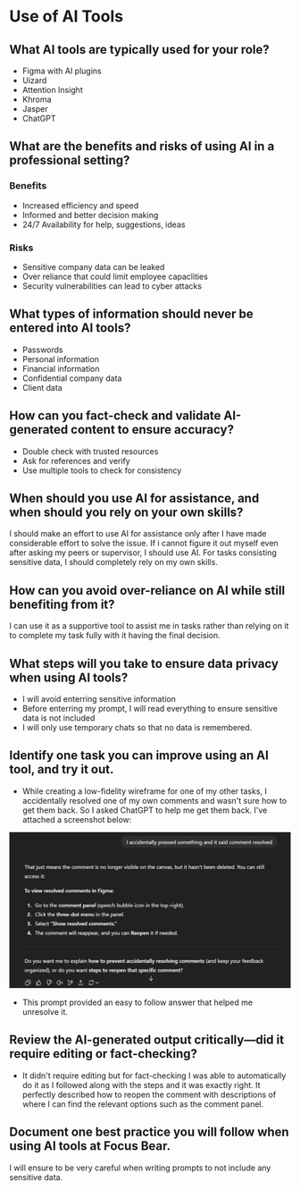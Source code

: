 # Use of AI Tools

## What AI tools are typically used for your role?
- Figma with AI plugins
- Uizard
- Attention Insight
- Khroma
- Jasper
- ChatGPT

## What are the benefits and risks of using AI in a professional setting?
### Benefits
- Increased efficiency and speed
- Informed and better decision making
- 24/7 Availability for help, suggestions, ideas

### Risks
- Sensitive company data can be leaked
- Over reliance that could limit employee capaclities
- Security vulnerabilities can lead to cyber attacks

## What types of information should never be entered into AI tools?
- Passwords
- Personal information
- Financial information
- Confidential company data
- Client data

## How can you fact-check and validate AI-generated content to ensure accuracy?
- Double check with trusted resources
- Ask for references and verify
- Use multiple tools to check for consistency

## When should you use AI for assistance, and when should you rely on your own skills?
I should make an effort to use AI for assistance only after I have made considerable effort to solve the issue. If i cannot figure it out myself even after asking my peers or supervisor, I should use AI. For tasks consisting sensitive data, I should completely rely on my own skills.

## How can you avoid over-reliance on AI while still benefiting from it?
I can use it as a supportive tool to assist me in tasks rather than relying on it to complete my task fully with it having the final decision.

## What steps will you take to ensure data privacy when using AI tools?
- I will avoid enterring sensitive information
- Before enterring my prompt, I will read everything to ensure sensitive data is not included
- I will only use temporary chats so that no data is remembered.

## Identify one task you can improve using an AI tool, and try it out.

- While creating a low-fidelity wireframe for one of my other tasks, I accidentally resolved one of my own comments and wasn't sure how to get them back. So I asked ChatGPT to help me get them back. I've attached a screenshot below:

![Screenshot of ChatGPT prompt](image-5.png)

- This prompt provided an easy to follow answer that helped me unresolve it.

## Review the AI-generated output critically—did it require editing or fact-checking?

- It didn't require editing but for fact-checking I was able to automatically do it as I followed along with the steps and it was exactly right. It perfectly described how to reopen the comment with descriptions of where I can find the relevant options such as the comment panel.

## Document one best practice you will follow when using AI tools at Focus Bear.
I will ensure to be very careful when writing prompts to not include any sensitive data.
